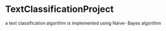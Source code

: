 # TextClassificationProject
a text classification algorithm is implemented using Naive- Bayes algorithm

